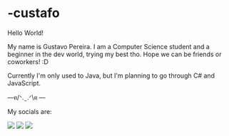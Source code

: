 # -custafo

Hello World!

My name is Gustavo Pereira. I am a Computer Science student and a beginner in the dev world, trying my best tho.
Hope we can be friends or coworkers! :D

Currently I'm only used to Java, but I'm planning to go through C# and JavaScript.


 —ฅ/ᐠ. ̫ .ᐟ\ฅ —
 
 
My socials are:

<a href = "mailto:gustavopereiraplo2@gmail.com"><img src="https://img.shields.io/badge/-Gmail-%23333?style=for-the-badge&logo=gmail&logoColor=white" target="_blank"></a>
<a href = "https://www.linkedin.com/in/gustavo-pereira-oliveira-lima-29325820b/"><img src="https://img.shields.io/badge/-Linkedin-%23333?style=for-the-badge&logo=linkedin&logoColor=blue" target="_blank"></a>
<a href = "instagram.com/custafo"><img src="https://img.shields.io/badge/-Instagram-%23333?style=for-the-badge&logo=instagram&logoColor=pink" target="_blank"></a>
